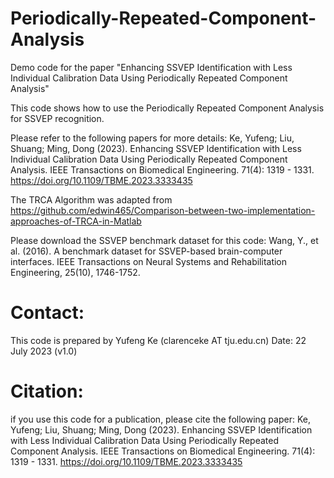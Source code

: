 # Periodically-Repeated-Component-Analysis
Demo code for the paper "Enhancing SSVEP Identification with Less Individual Calibration Data Using Periodically Repeated Component Analysis"

This code shows how to use the Periodically Repeated Component Analysis for SSVEP recognition.

Please refer to the following papers for more details:
Ke, Yufeng; Liu, Shuang; Ming, Dong (2023). Enhancing SSVEP Identification with Less Individual Calibration Data Using Periodically Repeated Component Analysis.  IEEE Transactions on Biomedical Engineering. 71(4): 1319 - 1331. https://doi.org/10.1109/TBME.2023.3333435

The TRCA Algorithm was adapted from https://github.com/edwin465/Comparison-between-two-implementation-approaches-of-TRCA-in-Matlab

Please download the SSVEP benchmark dataset for this code: Wang, Y., et al. (2016). A benchmark dataset for SSVEP-based brain-computer interfaces. IEEE Transactions on Neural Systems and Rehabilitation Engineering, 25(10), 1746-1752.

# Contact:
This code is prepared by Yufeng Ke (clarenceke AT tju.edu.cn)
Date: 22 July 2023 (v1.0)

# Citation:
if you use this code for a publication, please cite the following paper:
Ke, Yufeng; Liu, Shuang; Ming, Dong (2023). Enhancing SSVEP Identification with Less Individual Calibration Data 
Using Periodically Repeated Component Analysis.  IEEE Transactions on Biomedical Engineering. 71(4): 1319 - 1331. https://doi.org/10.1109/TBME.2023.3333435


